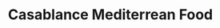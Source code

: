 ---
title: "Casablance Mediterrean Food"
url: /west-chester-township/casablance-mediterrean-food/
shop: Supermarkt
---